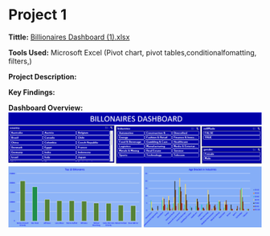 # Project 1

**Tittle:** [Billionaires Dashboard (1).xlsx](https://github.com/Kerristech/Ar.mar.rah/blob/main/Billionaires%20Dashboard%20(1).xlsx)

**Tools Used:** Microsoft Excel (Pivot chart, pivot tables,conditionalfomatting, filters,)

**Project Description:**

**Key Findings:**

**Dashboard Overview:**
![Billonaires](Billonaires.png)
